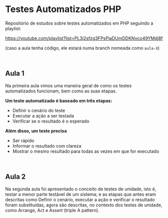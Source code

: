 # Testes Automatizados PHP
Repositório de estudos sobre testes automatizados em PHP seguindo a playlist:

https://youtube.com/playlist?list=PL3j2sfzg3FPsPiaDUmDDKNvco49YMdj8f

(caso a aula tenha código, ele estará numa branch nomeada como ```aula-X```)

<br>

## Aula 1
Na primeira aula vimos uma maneira geral de como os testes automatizados funcionam, bem como as suas etapas.
<br>

**Um teste automatizado é baseado em três etapas:**
- Definir o cenário do teste
- Executar a ação a ser testada
- Verificar se o resultado é o esperado

**Além disso, um teste precisa**
- Ser rápido
- Informar o resultado com clareza
- Mostrar o mesmo resultado para todas as vezes em que for executado

<br>

## Aula 2
Na segunda aula foi apresentado o conceito de testes de unidade, isto é, testar a menor parte testável de um sistema; e as etapas que antes eram descritas como Definir o cenário, executar a ação e verificar o resultado foram substituídas, agora são descritas, no contexto dos testes de unidade, como Arrange, Act e Assert (triple A pattern).
